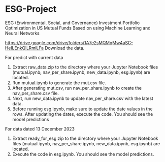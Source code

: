 # ESG-Project
ESG (Environmental, Social, and Governance) Investment Portfolio Optimization in US Mutual Funds  Based on using Machine Learning and Neural Networks

https://drive.google.com/drive/folders/1A7e2sMQMqMw4aSC-HeILEnkQlLRmiLFa
Download the data.

For predict with current data
1. Extract raw_data.zip to the directory where your Jupyter Notebook files (mutual.ipynb, nav_per_share.ipynb, new_data.ipynb, esg.ipynb) are located.
2. Run mutual.ipynb to generate the mut.csv file.
3. After generating mut.csv, run nav_per_share.ipynb to create the nav_per_share.csv file.
4. Next, run new_data.ipynb to update nav_per_share.csv with the latest data.
5. Before running esg.ipynb, make sure to update the date values in the rows. After updating the dates, execute the code. You should see the model predictions

For data dated 13 December 2023
1. Extract ready_for_esg.zip to the directory where your Jupyter Notebook files (mutual.ipynb, nav_per_share.ipynb, new_data.ipynb, esg.ipynb) are located.
2. Execute the code in esg.ipynb. You should see the model predictions.

